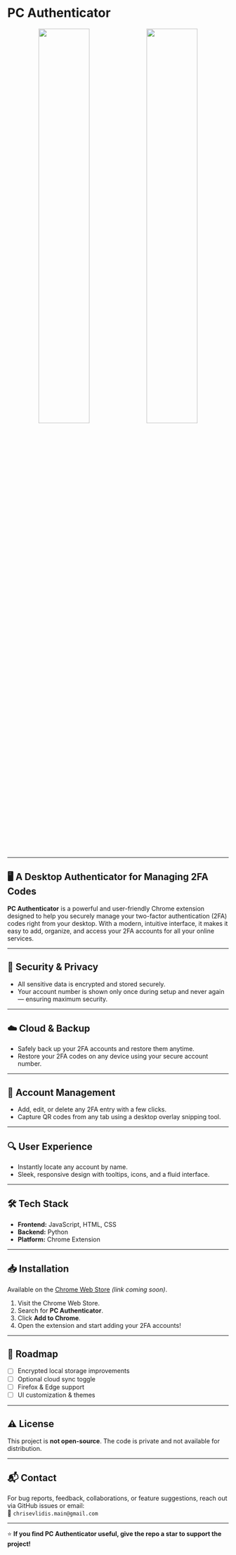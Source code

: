 # PC Authenticator

<p align="center">
  <img src="https://lh3.googleusercontent.com/mMMvBZGGKQDmpIL6JyeXmKsdpvgL7RprS1Af4jvK0cj76P9gk1gm61kODb2jZD82cbAC8gL65lpfxhHrubhqbnC5QHU=s1280-w1280-h800" width="48%" />
  <img src="https://lh3.googleusercontent.com/0aCc3T6nP2aywqzfELHONx6BvQBoPRphub0O5ksP0clZ009T0bhDaI6_WNwkdr61FNwZcIZngNEYN6OaGIvv7gpxGGU=s1280-w1280-h800" width="48%" />
</p>

---

## 🖥️ A Desktop Authenticator for Managing 2FA Codes

**PC Authenticator** is a powerful and user-friendly Chrome extension designed to help you securely manage your two-factor authentication (2FA) codes right from your desktop. With a modern, intuitive interface, it makes it easy to add, organize, and access your 2FA accounts for all your online services.

---

## 🔐 Security & Privacy

- All sensitive data is encrypted and stored securely.
- Your account number is shown only once during setup and never again — ensuring maximum security.

---

## ☁️ Cloud & Backup

- Safely back up your 2FA accounts and restore them anytime.
- Restore your 2FA codes on any device using your secure account number.

---

## 📱 Account Management

- Add, edit, or delete any 2FA entry with a few clicks.
- Capture QR codes from any tab using a desktop overlay snipping tool.

---

## 🔍 User Experience

- Instantly locate any account by name.
- Sleek, responsive design with tooltips, icons, and a fluid interface.

---

## 🛠 Tech Stack

- **Frontend:** JavaScript, HTML, CSS  
- **Backend:** Python  
- **Platform:** Chrome Extension

---

## 📥 Installation

Available on the [Chrome Web Store](#) *(link coming soon)*.

1. Visit the Chrome Web Store.
2. Search for **PC Authenticator**.
3. Click **Add to Chrome**.
4. Open the extension and start adding your 2FA accounts!

---

## 🧭 Roadmap

- [ ] Encrypted local storage improvements
- [ ] Optional cloud sync toggle
- [ ] Firefox & Edge support
- [ ] UI customization & themes

---

## ⚠️ License

This project is **not open-source**. The code is private and not available for distribution.

---

## 📬 Contact

For bug reports, feedback, collaborations, or feature suggestions, reach out via GitHub issues or email:  
📧 `chrisevlidis.main@gmail.com`

---

⭐ **If you find PC Authenticator useful, give the repo a star to support the project!**
